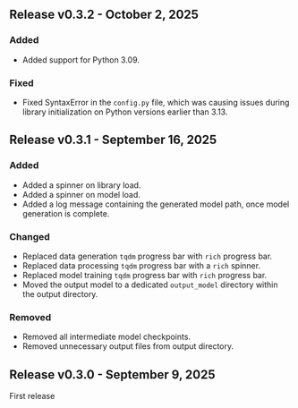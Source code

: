 ## Release v0.3.2 - October 2, 2025

### Added

- Added support for Python 3.09.

### Fixed

- Fixed SyntaxError in the `config.py` file, which was causing issues during library initialization on Python versions earlier than 3.13.

## Release v0.3.1 - September 16, 2025

### Added

- Added a spinner on library load.
- Added a spinner on model load.
- Added a log message containing the generated model path, once model generation is complete.

### Changed

- Replaced data generation `tqdm` progress bar with `rich` progress bar.
- Replaced data processing `tqdm` progress bar with a `rich` spinner.
- Replaced model training `tqdm` progress bar with `rich` progress bar.
- Moved the output model to a dedicated `output_model` directory within the output directory.

### Removed

- Removed all intermediate model checkpoints.
- Removed unnecessary output files from output directory.

## Release v0.3.0 - September 9, 2025

First release